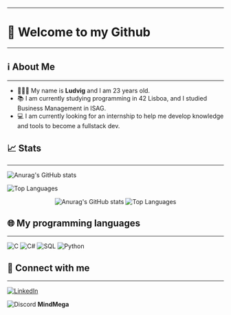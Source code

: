 _____________________________________________________________________________________________________________________________________________________________________________________________________________________________________________________________________________
# 👋 **Welcome to my Github**
_____________________________________________________________________________________________________________________________________________________________________________________________________________________________________________________________________________
## ℹ️ About Me
_____________________________________________________________________________________________________________________________________________________________________________________________________________________________________________________________________________

* 👨🏼‍💻 My name is **Ludvig** and I am 23 years old.
* 📚 I am currently studying programming in 42 Lisboa, and I studied Business Management in ISAG.
* 💻 I am currently looking for an internship to help me develop knowledge and tools to become a fullstack dev.

## 📈 Stats
_____________________________________________________________________________________________________________________________________________________________________________________________________________________________________________________________________________
![Anurag's GitHub stats](https://github-readme-stats.vercel.app/api?username=MrRieff&show_icons=true&hide=issues,contribs&theme=tokyonight&cache_seconds=1800&count_private=true)

![Top Languages](https://github-readme-stats.vercel.app/api/top-langs/?username=MrRieff&theme=tokyonight&cache_seconds=1800)


<p align="center">
  <img src="https://github-readme-stats.vercel.app/api?username=MrRieff&show_icons=true&hide=issues,contribs&theme=tokyonight&cache_seconds=1800&count_private=true" alt="Anurag's GitHub stats" />
  <img src="https://github-readme-stats.vercel.app/api/top-langs/?username=MrRieff&theme=tokyonight&cache_seconds=1800" alt="Top Languages" />
</p>

## 🌐 My programming languages
_____________________________________________________________________________________________________________________________________________________________________________________________________________________________________________________________________________
![C](https://img.shields.io/badge/C-00599C?style=flat-square&logo=c&logoColor=white)
![C#](https://img.shields.io/badge/C%23-239120?style=flat-square&logo=c-sharp&logoColor=white)
![SQL](https://img.shields.io/badge/SQL-003B57?style=flat-square&logo=postgresql&logoColor=white)
![Python](https://img.shields.io/badge/Python-3776AB?style=flat-square&logo=python&logoColor=white)

## 📱 Connect with me
_____________________________________________________________________________________________________________________________________________________________________________________________________________________________________________________________________________
[![LinkedIn](https://img.shields.io/badge/LinkedIn-0077B5?style=flat-square&logo=linkedin&logoColor=white)](https://www.linkedin.com/in/ludvig-johannes-smith-rieff-9a8819242/)

![Discord](https://img.shields.io/badge/Discord-5865F2?style=flat-square&logo=discord&logoColor=white) **MindMega**

